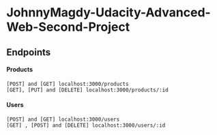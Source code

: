 # JohnnyMagdy-Udacity-Advanced-Web-Second-Project

## Endpoints
  #### Products
  ```
  [POST] and [GET] localhost:3000/products
  [GET], [PUT] and [DELETE] localhost:3000/products/:id
  ```
  
  #### Users
  ```
  [POST] and [GET] localhost:3000/users
  [GET] , [POST] and [DELETE] localhost:3000/users/:id
  ```
